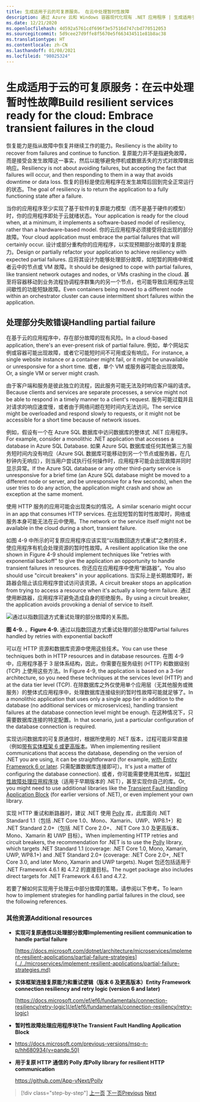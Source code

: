 ```yaml
---
title: 生成适用于云的可复原服务。 在云中处理暂时性故障
description: 通过 Azure 云和 Windows 容器现代化现有 .NET 应用程序 | 生成适用于云的可复原服务。 在云中处理暂时性故障
ms.date: 12/21/2020
ms.openlocfilehash: 4d592a5761cdf696f3e57516d747cbd770512053
ms.sourcegitcommit: 5d9cee27d9ffe8f5670e5f663434511e81b8ac38
ms.translationtype: HT
ms.contentlocale: zh-CN
ms.lasthandoff: 01/08/2021
ms.locfileid: "98025324"
---
```

# <a name="build-resilient-services-ready-for-the-cloud-embrace-transient-failures-in-the-cloud"></a><span data-ttu-id="8ff3b-105">生成适用于云的可复原服务：在云中处理暂时性故障</span><span class="sxs-lookup"><span data-stu-id="8ff3b-105">Build resilient services ready for the cloud: Embrace transient failures in the cloud</span></span>

<span data-ttu-id="8ff3b-106">恢复能力是指从故障中恢复并继续工作的能力。</span><span class="sxs-lookup"><span data-stu-id="8ff3b-106">Resiliency is the ability to recover from failures and continue to function.</span></span> <span data-ttu-id="8ff3b-107">复原能力并不是指避免故障，而是接受会发生故障这一事实，然后以能够避免停机或数据丢失的方式对故障做出响应。</span><span class="sxs-lookup"><span data-stu-id="8ff3b-107">Resiliency is not about avoiding failures, but accepting the fact that failures will occur, and then responding to them in a way that avoids downtime or data loss.</span></span> <span data-ttu-id="8ff3b-108">恢复的目标是使应用程序在发生故障后回到完全正常运行的状态。</span><span class="sxs-lookup"><span data-stu-id="8ff3b-108">The goal of resiliency is to return the application to a fully functioning state after a failure.</span></span>

<span data-ttu-id="8ff3b-109">当你的应用程序至少实现了基于软件的复原能力模型（而不是基于硬件的模型）时，你的应用程序即处于云就绪状态。</span><span class="sxs-lookup"><span data-stu-id="8ff3b-109">Your application is ready for the cloud when, at a minimum, it implements a software-based model of resiliency, rather than a hardware-based model.</span></span> <span data-ttu-id="8ff3b-110">你的云应用程序必须接受将会出现的部分故障。</span><span class="sxs-lookup"><span data-stu-id="8ff3b-110">Your cloud application must embrace the partial failures that will certainly occur.</span></span> <span data-ttu-id="8ff3b-111">设计或部分重构你的应用程序，以实现预期部分故障的复原能力。</span><span class="sxs-lookup"><span data-stu-id="8ff3b-111">Design or partially refactor your application to achieve resiliency with expected partial failures.</span></span> <span data-ttu-id="8ff3b-112">应将其设计为能够处理部分故障，如短暂的网络中断或者云中的节点或 VM 故障。</span><span class="sxs-lookup"><span data-stu-id="8ff3b-112">It should be designed to cope with partial failures, like transient network outages and nodes, or VMs crashing in the cloud.</span></span> <span data-ttu-id="8ff3b-113">甚至将容器移动到业务流程协调程序群集内的另一个节点，也可能导致应用程序出现间歇性的功能短缺故障。</span><span class="sxs-lookup"><span data-stu-id="8ff3b-113">Even containers being moved to a different node within an orchestrator cluster can cause intermittent short failures within the application.</span></span>

## <a name="handling-partial-failure"></a><span data-ttu-id="8ff3b-114">处理部分失败错误</span><span class="sxs-lookup"><span data-stu-id="8ff3b-114">Handling partial failure</span></span>

<span data-ttu-id="8ff3b-115">在基于云的应用程序中，存在部分故障的现有风险。</span><span class="sxs-lookup"><span data-stu-id="8ff3b-115">In a cloud-based application, there's an ever-present risk of partial failure.</span></span> <span data-ttu-id="8ff3b-116">例如，单个网站实例或容器可能出现故障，或者它可能短时间不可用或没有响应。</span><span class="sxs-lookup"><span data-stu-id="8ff3b-116">For instance, a single website instance or a container might fail, or it might be unavailable or unresponsive for a short time.</span></span> <span data-ttu-id="8ff3b-117">或者，单个 VM 或服务器可能会出现故障。</span><span class="sxs-lookup"><span data-stu-id="8ff3b-117">Or, a single VM or server might crash.</span></span>

<span data-ttu-id="8ff3b-118">由于客户端和服务是彼此独立的流程，因此服务可能无法及时响应客户端的请求。</span><span class="sxs-lookup"><span data-stu-id="8ff3b-118">Because clients and services are separate processes, a service might not be able to respond in a timely manner to a client's request.</span></span> <span data-ttu-id="8ff3b-119">服务可能过载并且对请求的响应速度慢，或者由于网络问题在短时间内无法访问。</span><span class="sxs-lookup"><span data-stu-id="8ff3b-119">The service might be overloaded and respond slowly to requests, or it might not be accessible for a short time because of network issues.</span></span>

<span data-ttu-id="8ff3b-120">例如，假设有一个在 Azure SQL 数据库中访问数据库的整体式 .NET 应用程序。</span><span class="sxs-lookup"><span data-stu-id="8ff3b-120">For example, consider a monolithic .NET application that accesses a database in Azure SQL Database.</span></span> <span data-ttu-id="8ff3b-121">如果 Azure SQL 数据库或任何其他第三方服务短时间内没有响应（Azure SQL 数据库可能移动到另一个节点或服务器，在几秒钟内无响应），则当用户尝试执行任何操作时，应用程序可能会出现故障并同时显示异常。</span><span class="sxs-lookup"><span data-stu-id="8ff3b-121">If the Azure SQL database or any other third-party service is unresponsive for a brief time (an Azure SQL database might be moved to a different node or server, and be unresponsive for a few seconds), when the user tries to do any action, the application might crash and show an exception at the same moment.</span></span>

<span data-ttu-id="8ff3b-122">使用 HTTP 服务的应用可能会出现类似的情况。</span><span class="sxs-lookup"><span data-stu-id="8ff3b-122">A similar scenario might occur in an app that consumes HTTP services.</span></span> <span data-ttu-id="8ff3b-123">在出现短暂的暂时性故障时，网络或服务本身可能无法在云中使用。</span><span class="sxs-lookup"><span data-stu-id="8ff3b-123">The network or the service itself might not be available in the cloud during a short, transient failure.</span></span>

<span data-ttu-id="8ff3b-124">如图 4-9 中所示的可复原应用程序应该实现“以指数回退方式重试”之类的技术，使应用程序有机会处理资源的暂时性故障。</span><span class="sxs-lookup"><span data-stu-id="8ff3b-124">A resilient application like the one shown in Figure 4-9 should implement techniques like "retries with exponential backoff" to give the application an opportunity to handle transient failures in resources.</span></span> <span data-ttu-id="8ff3b-125">你还应在应用程序中使用“断路器”。</span><span class="sxs-lookup"><span data-stu-id="8ff3b-125">You also should use "circuit breakers" in your applications.</span></span> <span data-ttu-id="8ff3b-126">当实际上是长期故障时，断路器会阻止该应用程序尝试访问该资源。</span><span class="sxs-lookup"><span data-stu-id="8ff3b-126">A circuit breaker stops an application from trying to access a resource when it's actually a long-term failure.</span></span> <span data-ttu-id="8ff3b-127">通过使用断路器，应用程序可避免造成自身的拒绝服务。</span><span class="sxs-lookup"><span data-stu-id="8ff3b-127">By using a circuit breaker, the application avoids provoking a denial of service to itself.</span></span>

![通过以指数回退方式重试处理的部分故障的关系图。](./media/retry-partial-failures.png)

<span data-ttu-id="8ff3b-129">**图 4-9.** 。</span><span class="sxs-lookup"><span data-stu-id="8ff3b-129">**Figure 4-9.**</span></span> <span data-ttu-id="8ff3b-130">通过以指数回退方式重试处理的部分故障</span><span class="sxs-lookup"><span data-stu-id="8ff3b-130">Partial failures handled by retries with exponential backoff</span></span>

<span data-ttu-id="8ff3b-131">可以在 HTTP 资源和数据库资源中使用这些技术。</span><span class="sxs-lookup"><span data-stu-id="8ff3b-131">You can use these techniques both in HTTP resources and in database resources.</span></span> <span data-ttu-id="8ff3b-132">在图 4-9 中，应用程序基于 3 层体系结构，因此，你需要在服务级别 (HTTP) 和数据级别 (TCP) 上使用这些方法。</span><span class="sxs-lookup"><span data-stu-id="8ff3b-132">In Figure 4-9, the application is based on a 3-tier architecture, so you need these techniques at the services level (HTTP) and at the data tier level (TCP).</span></span> <span data-ttu-id="8ff3b-133">在除数据库之外仅使用单个应用层（无其他服务或微服务）的整体式应用程序中，处理数据库连接级别的暂时性故障可能就足够了。</span><span class="sxs-lookup"><span data-stu-id="8ff3b-133">In a monolithic application that uses only a single app tier in addition to the database (no additional services or microservices), handling transient failures at the database connection level might be enough.</span></span> <span data-ttu-id="8ff3b-134">在这种情况下，只需要数据库连接的特定配置。</span><span class="sxs-lookup"><span data-stu-id="8ff3b-134">In that scenario, just a particular configuration of the database connection is required.</span></span>

<span data-ttu-id="8ff3b-135">实现访问数据库的可复原通信时，根据所使用的 .NET 版本，过程可能非常直接（例如[带有实体框架 6 或更高版本](/ef/ef6/fundamentals/connection-resiliency/retry-logic)。</span><span class="sxs-lookup"><span data-stu-id="8ff3b-135">When implementing resilient communications that access the database, depending on the version of .NET you are using, it can be straightforward (for example, [with Entity Framework 6 or later](/ef/ef6/fundamentals/connection-resiliency/retry-logic).</span></span> <span data-ttu-id="8ff3b-136">只需配置数据库连接即可）。</span><span class="sxs-lookup"><span data-stu-id="8ff3b-136">It's just a matter of configuring the database connection).</span></span> <span data-ttu-id="8ff3b-137">或者，你可能需要使用其他库，如[暂时性故障处理应用程序块](/previous-versions/msp-n-p/hh680934(v=pandp.50))（适用于早期版本的 .NET），甚至实现你自己的库。</span><span class="sxs-lookup"><span data-stu-id="8ff3b-137">Or, you might need to use additional libraries like the [Transient Fault Handling Application Block](/previous-versions/msp-n-p/hh680934(v=pandp.50)) (for earlier versions of .NET), or even implement your own library.</span></span>

<span data-ttu-id="8ff3b-138">实现 HTTP 重试和断路器时，建议 .NET 使用 [Polly](https://github.com/App-vNext/Polly) 库，此库面向 .NET Standard 1.1（包括 .NET Core 1.0、Mono、Xamarin、UWP、WP8.1+）和 .NET Standard 2.0+（包括 .NET Core 2.0+、.NET Core 3.0 及更高版本、Mono、Xamarin 和 UWP 目标）。</span><span class="sxs-lookup"><span data-stu-id="8ff3b-138">When implementing HTTP retries and circuit breakers, the recommendation for .NET is to use the [Polly](https://github.com/App-vNext/Polly) library, which targets .NET Standard 1.1 (coverage: .NET Core 1.0, Mono, Xamarin, UWP, WP8.1+) and .NET Standard 2.0+ (coverage: .NET Core 2.0+, .NET Core 3.0, and later Mono, Xamarin and UWP targets).</span></span> <span data-ttu-id="8ff3b-139">Nuget 包还包括适用于 .NET Framework 4.6.1 和 4.7.2 的直接目标。</span><span class="sxs-lookup"><span data-stu-id="8ff3b-139">The nuget package also includes direct targets for .NET Framework 4.6.1 and 4.7.2.</span></span>

<span data-ttu-id="8ff3b-140">若要了解如何实现用于处理云中部分故障的策略，请参阅以下参考。</span><span class="sxs-lookup"><span data-stu-id="8ff3b-140">To learn how to implement strategies for handling partial failures in the cloud, see the following references.</span></span>

### <a name="additional-resources"></a><span data-ttu-id="8ff3b-141">其他资源</span><span class="sxs-lookup"><span data-stu-id="8ff3b-141">Additional resources</span></span>

- <span data-ttu-id="8ff3b-142">**实现可复原通信以处理部分故障**</span><span class="sxs-lookup"><span data-stu-id="8ff3b-142">**Implementing resilient communication to handle partial failure**</span></span>

    [https://docs.microsoft.com/dotnet/architecture/microservices/implement-resilient-applications/partial-failure-strategies](../../microservices/implement-resilient-applications/partial-failure-strategies.md)

- <span data-ttu-id="8ff3b-143">**实体框架连接复原能力和重试逻辑（版本 6 及更高版本）**</span><span class="sxs-lookup"><span data-stu-id="8ff3b-143">**Entity Framework connection resiliency and retry logic (version 6 and later)**</span></span>

    [https://docs.microsoft.com/ef/ef6/fundamentals/connection-resiliency/retry-logic](/ef/ef6/fundamentals/connection-resiliency/retry-logic)

- <span data-ttu-id="8ff3b-144">**暂时性故障处理应用程序块**</span><span class="sxs-lookup"><span data-stu-id="8ff3b-144">**The Transient Fault Handling Application Block**</span></span>

- <https://docs.microsoft.com/previous-versions/msp-n-p/hh680934(v=pandp.50)>

- <span data-ttu-id="8ff3b-145">**用于复原 HTTP 通信的 Polly 库**</span><span class="sxs-lookup"><span data-stu-id="8ff3b-145">**Polly library for resilient HTTP communication**</span></span>

    <https://github.com/App-vNext/Polly>

>[!div class="step-by-step"]
><span data-ttu-id="8ff3b-146">[上一页](when-to-deploy-windows-containers-to-azure-container-service-kubernetes.md)
>[下一页](modernize-your-apps-with-monitoring-and-telemetry.md)</span><span class="sxs-lookup"><span data-stu-id="8ff3b-146">[Previous](when-to-deploy-windows-containers-to-azure-container-service-kubernetes.md)
[Next](modernize-your-apps-with-monitoring-and-telemetry.md)</span></span>
